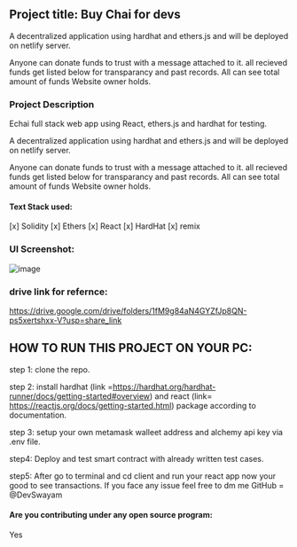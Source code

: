 ## Project title: Buy Chai for devs

A decentralized application using hardhat and ethers.js and will be deployed on netlify server.

Anyone can donate funds to trust with a message attached to it.
all recieved funds get listed below for transparancy and past records.
All can see total amount of funds Website owner holds.


### Project Description

Echai full stack web app using React, ethers.js and hardhat for testing.

A decentralized application using hardhat and ethers.js and will be deployed on netlify server.

Anyone can donate funds to trust with a message attached to it.
all recieved funds get listed below for transparancy and past records.
All can see total amount of funds Website owner holds.

#### Text Stack used:
[x] Solidity
[x] Ethers
[x] React
[x] HardHat
[x] remix


### UI Screenshot:
![image](https://user-images.githubusercontent.com/99035115/211228412-0ada2e46-8723-446e-b927-8d4a6416bdd3.png)





### drive link for refernce:
https://drive.google.com/drive/folders/1fM9g84aN4GYZfJp8QN-ps5xertshxx-V?usp=share_link





## HOW TO RUN THIS PROJECT ON YOUR PC:
 step 1: clone the repo.
 
 step 2: install hardhat (link =https://hardhat.org/hardhat-runner/docs/getting-started#overview) and react (link= https://reactjs.org/docs/getting-started.html) package according to documentation.
 
 step 3: setup your own metamask walleet address and alchemy api key via .env file.
 
 step4: Deploy and test smart contract with already written test cases.
 
 step5: After go to terminal and cd client and run your react app now your good to see transactions.
  If you face any issue feel free to dm me GitHub = @DevSwayam

 
#### Are you contributing under any open source program:
Yes


